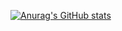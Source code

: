 [![Anurag's GitHub stats](https://github-readme-stats.vercel.app/api?username=Jakubk15&theme=dark)](https://github.com/anuraghazra/github-readme-stats)
